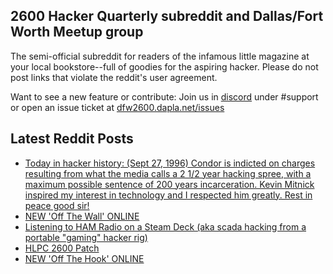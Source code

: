 ## 2600 Hacker Quarterly subreddit and Dallas/Fort Worth Meetup group
The semi-official subreddit for readers of the infamous little magazine at your local bookstore--full of goodies for the aspiring hacker. Please do not post links that violate the reddit's user agreement.

Want to see a new feature or contribute: 
Join us in [discord](https://dfw2600.dapla.net/chat) under #support or open an issue ticket at [dfw2600.dapla.net/issues](https://dfw2600.dapla.net/issues)

## Latest Reddit Posts
<!-- BLOG-POST-LIST:START -->
- [Today in hacker history: (Sept 27, 1996) Condor is indicted on charges resulting from what the media calls a 2 1/2 year hacking spree, with a maximum possible sentence of 200 years incarceration. Kevin Mitnick inspired my interest in technology and I respected him greatly. Rest in peace good sir!](https://www.reddit.com/r/2600/comments/16tmtgq/today_in_hacker_history_sept_27_1996_condor_is/)
- [NEW 'Off The Wall' ONLINE](https://2600.com/wall/26-09-2023)
- [Listening to HAM Radio on a Steam Deck (aka scada hacking from a portable "gaming" hacker rig)](https://www.reddit.com/r/2600/comments/16rv2j5/listening_to_ham_radio_on_a_steam_deck_aka_scada/)
- [HLPC 2600 Patch](https://www.reddit.com/r/2600/comments/16out87/hlpc_2600_patch/)
- [NEW 'Off The Hook' ONLINE](https://2600.com/hook/20-09-2023)
<!-- BLOG-POST-LIST:END -->
